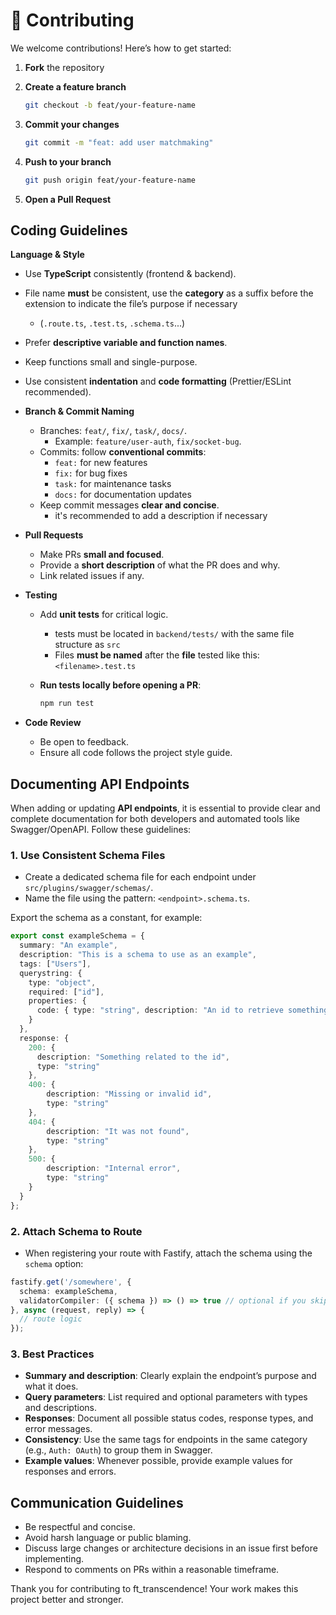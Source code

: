 # 🤝 Contributing

We welcome contributions!
Here’s how to get started:

1. **Fork** the repository
2. **Create a feature branch**

   ```bash
   git checkout -b feat/your-feature-name
   ```
3. **Commit your changes**

   ```bash
   git commit -m "feat: add user matchmaking"
   ```
4. **Push to your branch**

   ```bash
   git push origin feat/your-feature-name
   ```
5. **Open a Pull Request**

## Coding Guidelines

 **Language & Style**
  * Use **TypeScript** consistently (frontend & backend).
  * File name **must** be consistent, use the **category** as a suffix before the extension to indicate the file’s purpose if necessary
	* (`.route.ts`, `.test.ts`, `.schema.ts`...)
  * Prefer **descriptive variable and function names**.
  * Keep functions small and single-purpose.
  * Use consistent **indentation** and **code formatting** (Prettier/ESLint recommended).

* **Branch & Commit Naming**
  * Branches: `feat/`, `fix/`, `task/`, `docs/`.
    * Example: `feature/user-auth`, `fix/socket-bug`.
  * Commits: follow **conventional commits**:
    * `feat:` for new features
    * `fix:` for bug fixes
    * `task:` for maintenance tasks
    * `docs:` for documentation updates
  * Keep commit messages **clear and concise**.
	* it's recommended to add a description if necessary

* **Pull Requests**
  * Make PRs **small and focused**.
  * Provide a **short description** of what the PR does and why.
  * Link related issues if any.

* **Testing**
  * Add **unit tests** for critical logic.
	* tests must be located in `backend/tests/` with the same file structure as `src`
	* Files **must be named** after the **file** tested like this: `<filename>.test.ts`
   
  * **Run tests locally before opening a PR**:
  
    ```bash
    npm run test
    ```

* **Code Review**
  * Be open to feedback.
  * Ensure all code follows the project style guide.

## Documenting API Endpoints
When adding or updating **API endpoints**, it is essential to provide clear and complete documentation for both developers and automated tools like Swagger/OpenAPI. Follow these guidelines:
### 1. Use Consistent Schema Files

- Create a dedicated schema file for each endpoint under `src/plugins/swagger/schemas/`.
- Name the file using the pattern: `<endpoint>.schema.ts`.

Export the schema as a constant, for example:
```ts
export const exampleSchema = {
  summary: "An example",
  description: "This is a schema to use as an example",
  tags: ["Users"],
  querystring: {
    type: "object",
    required: ["id"],
    properties: {
      code: { type: "string", description: "An id to retrieve something" }
    }
  },
  response: {
    200: {
      description: "Something related to the id",
      type: "string"
    },
    400: {
		description: "Missing or invalid id",
		type: "string"
	},
    404: {
		description: "It was not found",
		type: "string"
	},
    500: {
    	description: "Internal error",
		type: "string"
    }
  }
};
```

### 2. Attach Schema to Route
- When registering your route with Fastify, attach the schema using the `schema` option:
```ts
fastify.get('/somewhere', {
  schema: exampleSchema,
  validatorCompiler: ({ schema }) => () => true // optional if you skip validation
}, async (request, reply) => {
  // route logic
});
```

### 3. Best Practices

-  **Summary and description**: Clearly explain the endpoint’s purpose and what it does.
- **Query parameters**: List required and optional parameters with types and descriptions.
- **Responses**: Document all possible status codes, response types, and error messages.
- **Consistency**: Use the same tags for endpoints in the same category (e.g., `Auth: OAuth`) to group them in Swagger.
- **Example values**: Whenever possible, provide example values for responses and errors.

## Communication Guidelines

- Be respectful and concise.
- Avoid harsh language or public blaming.
- Discuss large changes or architecture decisions in an issue first before implementing.
- Respond to comments on PRs within a reasonable timeframe.

Thank you for contributing to ft_transcendence! Your work makes this project better and stronger.